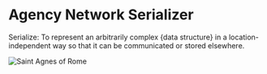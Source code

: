 
# Agency Network Serializer

Serialize: To represent an arbitrarily complex {data structure} in a location-independent way so that it can be communicated or stored elsewhere.

![Saint Agnes of Rome](https://upload.wikimedia.org/wikipedia/commons/thumb/0/09/Agnes%2C_Nordisk_familjebok.png/299px-Agnes%2C_Nordisk_familjebok.png)

